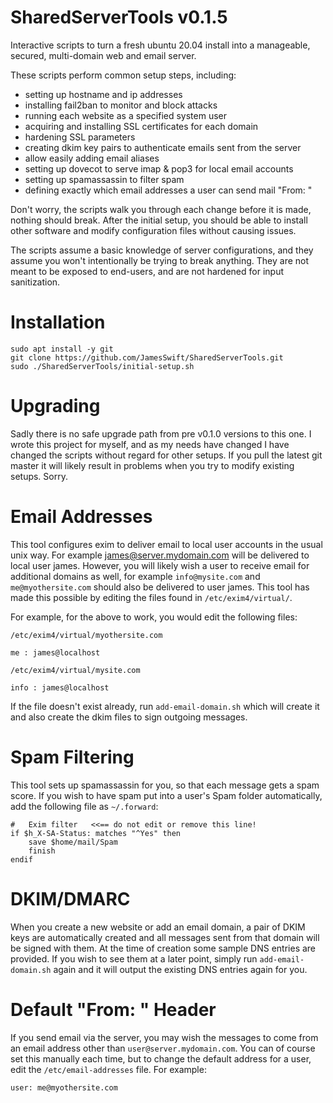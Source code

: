 # SharedServerTools v0.1.5
Interactive scripts to turn a fresh ubuntu 20.04 install into a manageable, secured, multi-domain web and email server.

These scripts perform common setup steps, including:
- setting up hostname and ip addresses
- installing fail2ban to monitor and block attacks
- running each website as a specified system user
- acquiring and installing SSL certificates for each domain
- hardening SSL parameters
- creating dkim key pairs to authenticate emails sent from the server
- allow easily adding email aliases
- setting up dovecot to serve imap & pop3 for local email accounts
- setting up spamassassin to filter spam
- defining exactly which email addresses a user can send mail "From: "

Don't worry, the scripts walk you through each change before it is made, nothing should break. After the initial setup, 
you should be able to install other software and modify configuration files without causing issues.

The scripts assume a basic knowledge of server configurations, and they assume you won't intentionally be trying to break 
anything. They are not meant to be exposed to end-users, and are not hardened for input sanitization.


# Installation
    sudo apt install -y git
    git clone https://github.com/JamesSwift/SharedServerTools.git
    sudo ./SharedServerTools/initial-setup.sh


# Upgrading
Sadly there is no safe upgrade path from pre v0.1.0 versions to this one. I wrote this project 
for myself, and as my needs 
have changed I have changed the scripts without regard for other setups. If you pull 
the latest git master it will likely result in problems when you try to modify existing 
setups. Sorry.


# Email Addresses
This tool configures exim to deliver email to local user accounts in the usual unix way. 
For example james@server.mydomain.com will be delivered to local user james. However, you 
will likely wish a user to receive email for additional domains as well, for example 
`info@mysite.com` and `me@myothersite.com` should also be delivered to user james. 
This tool has made this possible by editing the files found in `/etc/exim4/virtual/`.

For example, for the above to work, you would edit the following files:

`/etc/exim4/virtual/myothersite.com`

    me : james@localhost

`/etc/exim4/virtual/mysite.com`

    info : james@localhost

If the file doesn't exist already, run `add-email-domain.sh` which will create it and 
also create the dkim files to sign outgoing messages.


# Spam Filtering
This tool sets up spamassassin for you, so that each message gets a spam score. If you 
wish to have spam put into a user's Spam folder automatically, add the following file 
as `~/.forward`:

    #   Exim filter   <<== do not edit or remove this line!
    if $h_X-SA-Status: matches "^Yes" then
        save $home/mail/Spam
        finish
    endif


# DKIM/DMARC
When you create a new website or add an email domain, a pair of DKIM keys are 
automatically created and all messages sent from that domain will be signed with them. 
At the time of creation some sample DNS entries are provided. If you wish to see them 
at a later point, simply run `add-email-domain.sh` again and it will output the existing 
DNS entries again for you.


# Default "From: " Header
If you send email via the server, you may wish the messages to come from an email address 
other than `user@server.mydomain.com`. You can of course set this manually each time, but to 
change the default address for a user, edit the `/etc/email-addresses` file. For example:

    user: me@myothersite.com
